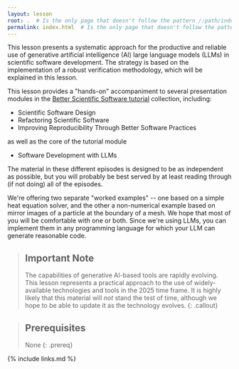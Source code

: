 ```yaml
---
layout: lesson
root: .  # Is the only page that doesn't follow the pattern /:path/index.html
permalink: index.html  # Is the only page that doesn't follow the pattern /:path/index.html
---
```


This lesson presents a systematic approach for the productive and reliable use of generative artificial intelligence (AI) large language models (LLMs) in scientific software development.  The strategy is based on the implementation of a robust verification methodology, which will be explained in this lesson.

This lesson provides a "hands-on" accompaniment to several presentation modules in the [Better Scientific Software tutorial](https://bssw-tutorial.github.io/) collection, including:

* Scientific Software Design
* Refactoring Scientific Software
* Improving Reproducibility Through Better Software Practices

as well as the core of the tutorial module

* Software Development with LLMs

The material in these different episodes is designed to be as independent as possible, but you will probably be best served by at least reading through (if not doing) all of the episodes.

We're offering two separate "worked examples" -- one based on a simple heat equation solver, and the other a non-numerical example based on mirror images of a particle at the boundary of a mesh.  We hope that most of you will be comfortable with one or both.  Since we're using LLMs, you can implement them in any programming language for which your LLM can generate reasonable code.

> ## Important Note
>
> The capabilities of generative AI-based tools are rapidly evolving.  This lesson represents a practical approach to the use of widely-available technologies and tools in the 2025 time frame.  It is highly likely that this material will *not* stand the test of time, although we hope to be able to update it as the technology evolves.
{: .callout}

> ## Prerequisites
>
> None
{: .prereq}

{% include links.md %}
